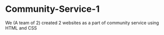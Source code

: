 # Community-Service-1
We (A team of 2) created 2 websites as a part of community service using HTML and CSS
